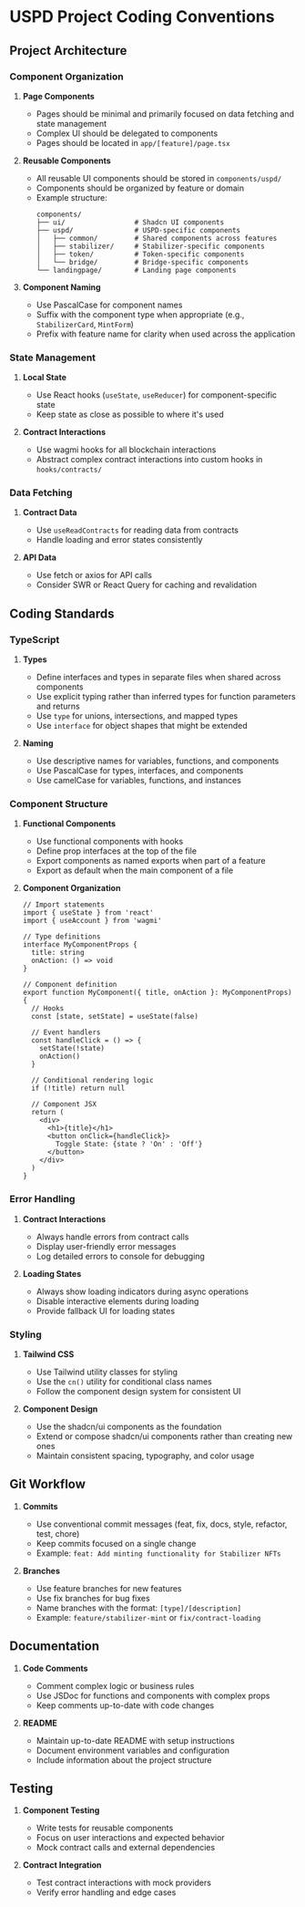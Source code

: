 # USPD Project Coding Conventions

## Project Architecture

### Component Organization

1. **Page Components**
   - Pages should be minimal and primarily focused on data fetching and state management
   - Complex UI should be delegated to components
   - Pages should be located in `app/[feature]/page.tsx`

2. **Reusable Components**
   - All reusable UI components should be stored in `components/uspd/`
   - Components should be organized by feature or domain
   - Example structure:
     ```
     components/
     ├── ui/                 # Shadcn UI components
     ├── uspd/               # USPD-specific components
     │   ├── common/         # Shared components across features
     │   ├── stabilizer/     # Stabilizer-specific components
     │   ├── token/          # Token-specific components
     │   └── bridge/         # Bridge-specific components
     └── landingpage/        # Landing page components
     ```

3. **Component Naming**
   - Use PascalCase for component names
   - Suffix with the component type when appropriate (e.g., `StabilizerCard`, `MintForm`)
   - Prefix with feature name for clarity when used across the application

### State Management

1. **Local State**
   - Use React hooks (`useState`, `useReducer`) for component-specific state
   - Keep state as close as possible to where it's used

2. **Contract Interactions**
   - Use wagmi hooks for all blockchain interactions
   - Abstract complex contract interactions into custom hooks in `hooks/contracts/`

### Data Fetching

1. **Contract Data**
   - Use `useReadContracts` for reading data from contracts
   - Handle loading and error states consistently

2. **API Data**
   - Use fetch or axios for API calls
   - Consider SWR or React Query for caching and revalidation

## Coding Standards

### TypeScript

1. **Types**
   - Define interfaces and types in separate files when shared across components
   - Use explicit typing rather than inferred types for function parameters and returns
   - Use `type` for unions, intersections, and mapped types
   - Use `interface` for object shapes that might be extended

2. **Naming**
   - Use descriptive names for variables, functions, and components
   - Use PascalCase for types, interfaces, and components
   - Use camelCase for variables, functions, and instances

### Component Structure

1. **Functional Components**
   - Use functional components with hooks
   - Define prop interfaces at the top of the file
   - Export components as named exports when part of a feature
   - Export as default when the main component of a file

2. **Component Organization**
   ```tsx
   // Import statements
   import { useState } from 'react'
   import { useAccount } from 'wagmi'
   
   // Type definitions
   interface MyComponentProps {
     title: string
     onAction: () => void
   }
   
   // Component definition
   export function MyComponent({ title, onAction }: MyComponentProps) {
     // Hooks
     const [state, setState] = useState(false)
     
     // Event handlers
     const handleClick = () => {
       setState(!state)
       onAction()
     }
     
     // Conditional rendering logic
     if (!title) return null
     
     // Component JSX
     return (
       <div>
         <h1>{title}</h1>
         <button onClick={handleClick}>
           Toggle State: {state ? 'On' : 'Off'}
         </button>
       </div>
     )
   }
   ```

### Error Handling

1. **Contract Interactions**
   - Always handle errors from contract calls
   - Display user-friendly error messages
   - Log detailed errors to console for debugging

2. **Loading States**
   - Always show loading indicators during async operations
   - Disable interactive elements during loading
   - Provide fallback UI for loading states

### Styling

1. **Tailwind CSS**
   - Use Tailwind utility classes for styling
   - Use the `cn()` utility for conditional class names
   - Follow the component design system for consistent UI

2. **Component Design**
   - Use the shadcn/ui components as the foundation
   - Extend or compose shadcn/ui components rather than creating new ones
   - Maintain consistent spacing, typography, and color usage

## Git Workflow

1. **Commits**
   - Use conventional commit messages (feat, fix, docs, style, refactor, test, chore)
   - Keep commits focused on a single change
   - Example: `feat: Add minting functionality for Stabilizer NFTs`

2. **Branches**
   - Use feature branches for new features
   - Use fix branches for bug fixes
   - Name branches with the format: `[type]/[description]`
   - Example: `feature/stabilizer-mint` or `fix/contract-loading`

## Documentation

1. **Code Comments**
   - Comment complex logic or business rules
   - Use JSDoc for functions and components with complex props
   - Keep comments up-to-date with code changes

2. **README**
   - Maintain up-to-date README with setup instructions
   - Document environment variables and configuration
   - Include information about the project structure

## Testing

1. **Component Testing**
   - Write tests for reusable components
   - Focus on user interactions and expected behavior
   - Mock contract calls and external dependencies

2. **Contract Integration**
   - Test contract interactions with mock providers
   - Verify error handling and edge cases
